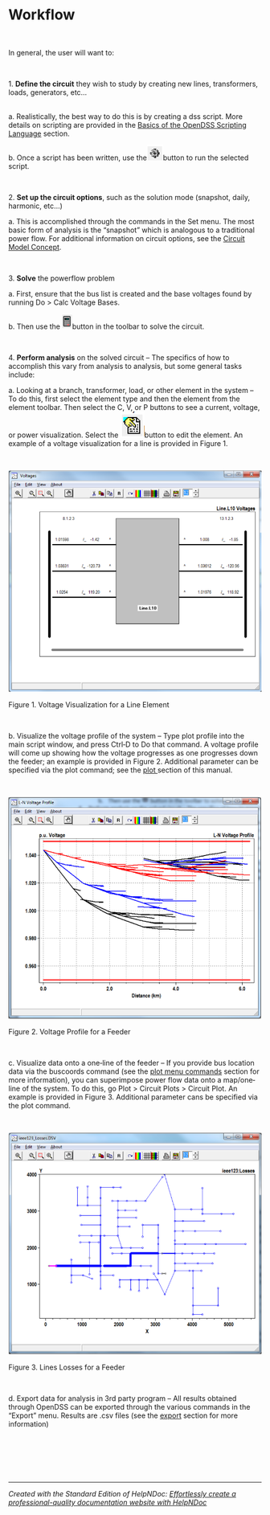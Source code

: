 # Workflow

&nbsp;

In general, the user will want to:

&nbsp;

&#49;. **Define the circuit** they wish to study by creating new lines, transformers, loads, generators, etc…

\
a. Realistically, the best way to do this is by creating a dss script. More details on scripting are provided in the [Basics of the OpenDSS Scripting Language](<BasicsoftheOpenDSSScriptingLangu.md>) section.

b. Once a script has been written, use the![Image](<lib/NewItem4.png>)button to run the selected script.

&nbsp;

&#50;. **Set up the circuit options**, such as the solution mode (snapshot, daily, harmonic, etc…)

a. This is accomplished through the commands in the Set menu. The most basic form of analysis is the “snapshot” which is analogous to a traditional power flow. For additional information on circuit options, see the [Circuit Model Concept](<CircuitModelConcept.md>).

&nbsp;

&#51;. **Solve** the powerflow problem

a. First, ensure that the bus list is created and the base voltages found by running Do \> Calc Voltage Bases.

b. Then use the ![Image](<lib/NewItem5.png>)button in the toolbar to solve the circuit.

&nbsp;

&#52;. **Perform analysis** on the solved circuit – The specifics of how to accomplish this vary from analysis to analysis, but some general tasks include:

a. Looking at a branch, transformer, load, or other element in the system – To do this, first select the element type and then the element from the element toolbar. Then select the C, V, or P buttons to see a current, voltage, or power visualization. Select the ![Image](<lib/NewItem6.png>)button to edit the element. An example of a voltage visualization for a line is provided in Figure 1.

&nbsp;

![Image](<lib/NewItem7.png>)

Figure 1. Voltage Visualization for a Line Element

&nbsp;

b. Visualize the voltage profile of the system – Type plot profile into the main script window, and press Ctrl‐D to Do that command. A voltage profile will come up showing how the voltage progresses as one progresses down the feeder; an example is provided in Figure 2. Additional parameter can be specified via the plot command; see the [plot ](<Plot.md>)section of this manual.

&nbsp;

![Image](<lib/NewItem8.png>)

Figure 2. Voltage Profile for a Feeder

&nbsp;

c. Visualize data onto a one‐line of the feeder – If you provide bus location data via the buscoords command (see the [plot menu commands](<Plot.md>) section for more information), you can superimpose power flow data onto a map/one‐line of the system. To do this, go Plot \> Circuit Plots \> Circuit Plot. An example is provided in Figure 3. Additional parameter cans be specified via the plot command.

&nbsp;

![Image](<lib/NewItem9.png>)

Figure 3. Lines Losses for a Feeder

&nbsp;

d. Export data for analysis in 3rd party program – All results obtained through OpenDSS can be exported through the various commands in the “Export” menu. Results are .csv files (see the [export](<Export.md>) section for more information)

&nbsp;

&nbsp;

&nbsp;


***
_Created with the Standard Edition of HelpNDoc: [Effortlessly create a professional-quality documentation website with HelpNDoc](<https://www.helpndoc.com/feature-tour/produce-html-websites/>)_
